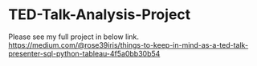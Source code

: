 # TED-Talk-Analysis-Project
Please see my full project in below link.
https://medium.com/@rose39iris/things-to-keep-in-mind-as-a-ted-talk-presenter-sql-python-tableau-4f5a0bb30b54
